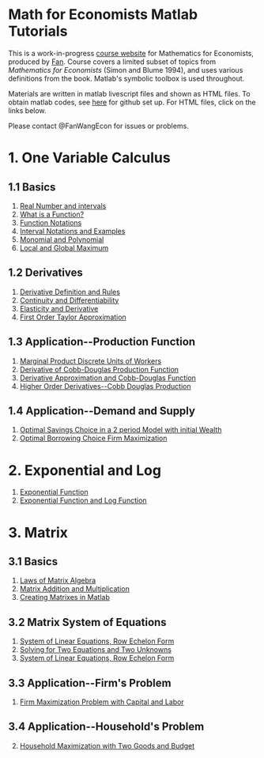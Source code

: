 
# Math for Economists Matlab Tutorials

This is a work-in-progress [course website](https://fanwangecon.github.io/Math4Econ/) for Mathematics for Economists, produced by [Fan](https://fanwangecon.github.io/). Course covers a limited subset of topics from *Mathematics for Economists* (Simon and Blume 1994), and uses various definitions from the book. Matlab's symbolic toolbox is used throughout.

Materials are written in matlab livescript files and shown as HTML files. To obtain matlab codes, see [here](docs/gitsetup.md) for github set up. For HTML files, click on the links below.

Please contact @FanWangEcon for issues or problems.

# 1. One Variable Calculus

## 1.1 Basics

1. [Real Number and intervals](calconevar/realnumber.html)
2. [What is a Function?](calconevar/whatisfunction.html)
3. [Function Notations](calconevar/funcnotations.html)
4. [Interval Notations and Examples](calconevar/interval.html)
5. [Monomial and Polynomial](calconevar/polynomial.html)
6. [Local and Global Maximum](calconevar/localglobal.html)

## 1.2 Derivatives

1. [Derivative Definition and Rules](derivative/derivative_rules.html)
2. [Continuity and Differentiability](derivative/continuous_differentiable.html)
3. [Elasticity and Derivative](derivative/derivative_elasticity.html)
4. [First Order Taylor Approximation](derivative/derivative_MPL_first_order_taylor_approximation.html)

## 1.3 Application--Production Function

1. [Marginal Product Discrete Units of Workers](derivative_application/derivative_MPL_discrete_workers.html)
2. [Derivative of Cobb-Douglas Production Function](derivative_application/derivative_cobb_douglas.html)
3. [Derivative Approximation and Cobb-Douglas Function](derivative_application/derivative_hslope_cobb_douglas.html)
4. [Higher Order Derivatives--Cobb Douglas Production](derivative/second_derivative.html)

## 1.4 Application--Demand and Supply

1. [Optimal Savings Choice in a 2 period Model with initial Wealth](derivative_application/K_save_households.html)
2. [Optimal Borrowing Choice Firm Maximization](derivative_application/K_borrow_firm.html)

# 2. Exponential and Log

1. [Exponential Function](explog/exponential.html)
2. [Exponential Function and Log Function](explog/exolog.html)

# 3. Matrix

## 3.1 Basics

1. [Laws of Matrix Algebra](matrix_basics/matlab_define_matrix.html)
2. [Matrix Addition and Multiplication](matrix_basics/matrix_algebra_rules.html)
3. [Creating Matrixes in Matlab](matrix_basics/matrix_matlab.html)

## 3.2 Matrix System of Equations

1. [System of Linear Equations, Row Echelon Form](matrix_system_of_equations/matrix_linear_equations.html)
2. [Solving for Two Equations and Two Unknowns](matrix_system_of_equations/matrix_linear_system_2.html)
3. [System of Linear Equations, Row Echelon Form](matrix_system_of_equations/matrix_row_echelon_form.html)


## 3.3 Application--Firm's Problem
1. [Firm Maximization Problem with Capital and Labor](matrix_application/KL_borrowhire_firm.html)

## 3.4 Application--Household's Problem
2. [Household Maximization with Two Goods and Budget](matrix_application/twogoods.html)
